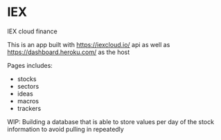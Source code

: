# IEX
IEX cloud finance

This is an app built with https://iexcloud.io/ api as well as https://dashboard.heroku.com/ as the host

Pages includes:
- stocks
- sectors
- ideas
- macros
- trackers

WIP: Building a database that is able to store values per day of the stock information to avoid pulling in repeatedly
